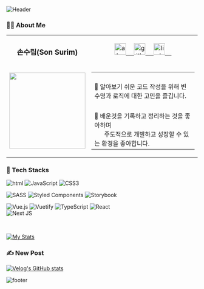![Header](https://capsule-render.vercel.app/api?section=header&type=waving&color=gradient&customColorList=12&height=80)

### 👩‍💻 About Me
<table>
  <tr>
    <td align=center>
      <h3> 손수림(Son Surim)</h3>
    </td>
    <td align=center>
      <a href="https://bit.ly/surim">
        <img src='https://cdn.jsdelivr.net/npm/simple-icons@3.0.1/icons/about-dot-me.svg' alt='about-dot-me' height='30'>
        &nbsp;&nbsp;&nbsp;
      </a>
      <a href="https://github.com/sonsurim">
        <img src='https://cdn.jsdelivr.net/npm/simple-icons@3.0.1/icons/github.svg' alt='github' height='30'>
        &nbsp;&nbsp;&nbsp;
      </a>
      <a href="https://www.linkedin.com/in/%EC%88%98%EB%A6%BC-%EC%86%90-681b93226">
        <img src='https://cdn.jsdelivr.net/npm/simple-icons@3.0.1/icons/linkedin.svg' alt='linkedin' height='30'>
        &nbsp;&nbsp;&nbsp;
      </a>
    </td>
  </tr>
  <tr height=200>
    <td><img src="https://user-images.githubusercontent.com/47546413/148397508-d3703687-d8b1-4925-bbff-dea68370c097.png" height=200></td>
    <td>
      <table>
        <tr>
          <td height=100>🧐 알아보기 쉬운 코드 작성을 위해 변수명과 로직에 대한 고민을 즐깁니다.</td>
        </tr>
        <tr>
          <td height=100>📝 배운것을 기록하고 정리하는 것을 좋아하며 <br/>&nbsp;&nbsp;&nbsp;&nbsp;&nbsp;&nbsp;주도적으로 개발하고 성장할 수 있는 환경을 좋아합니다.</td>
        </tr>
      </table>
    </td>
  </tr>
 </table>
 
 ### 💪 Tech Stacks
<p>

![html](https://img.shields.io/badge/Html-E7603B?style=for-the-badge&logo=Html5&logoColor=white)
![JavaScript](https://img.shields.io/badge/javascript-%23323330.svg?style=for-the-badge&logo=javascript&logoColor=%23F7DF1E)
![CSS3](https://img.shields.io/badge/css3-%231572B6.svg?style=for-the-badge&logo=css3&logoColor=white)

  
</p>
<p>
  
![SASS](https://img.shields.io/badge/SASS-hotpink.svg?style=for-the-badge&logo=SASS&logoColor=white)
![Styled Components](https://img.shields.io/badge/styled--components-DB7093?style=for-the-badge&logo=styled-components&logoColor=white)
![Storybook](https://img.shields.io/badge/Storybook-FF4785?style=for-the-badge&logo=Storybook&logoColor=white)

</p>
<p>

![Vue.js](https://img.shields.io/badge/vuejs-%2335495e.svg?style=for-the-badge&logo=vuedotjs&logoColor=%234FC08D)
![Vuetify](https://img.shields.io/badge/Vuetify-1867C0?style=for-the-badge&logo=vuetify&logoColor=AEDDFF)
![TypeScript](https://img.shields.io/badge/TypeScript-3178C6?style=for-the-badge&logo=TypeScript&logoColor=white)
![React](https://img.shields.io/badge/react-%2320232a.svg?style=for-the-badge&logo=react&logoColor=%2361DAFB)  
![Next JS](https://img.shields.io/badge/Next-black?style=for-the-badge&logo=next.js&logoColor=white)
</p>

<br/>

[![My Stats](https://github-readme-stats.vercel.app/api?username=sonsurim&&show_icons=true&theme=react)](https://github.com/anuraghazra/convoychat)

### ✍️ New Post
  
[![Velog's GitHub stats](https://velog-readme-stats.vercel.app/api?name=surim014)](https://velog.io/@surim014)


 
![footer](https://capsule-render.vercel.app/api?section=footer&type=waving&color=gradient&customColorList=12&height=80)
